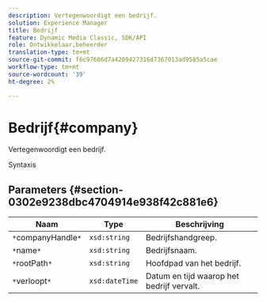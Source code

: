 ```yaml
---
description: Vertegenwoordigt een bedrijf.
solution: Experience Manager
title: Bedrijf
feature: Dynamic Media Classic, SDK/API
role: Ontwikkelaar,beheerder
translation-type: tm+mt
source-git-commit: f6c97606d7a4209427316d7367013ad9585a5cae
workflow-type: tm+mt
source-wordcount: '39'
ht-degree: 2%

---
```



# Bedrijf{#company}

Vertegenwoordigt een bedrijf.

Syntaxis

## Parameters {#section-0302e9238dbc4704914e938f42c881e6}

| Naam | Type | Beschrijving |
|---|---|---|
| `*`companyHandle`*` | `xsd:string` | Bedrijfshandgreep. |
| `*`name`*` | `xsd:string` | Bedrijfsnaam. |
| `*`rootPath`*` | `xsd:string` | Hoofdpad van het bedrijf. |
| `*`verloopt`*` | `xsd:dateTime` | Datum en tijd waarop het bedrijf vervalt. |

